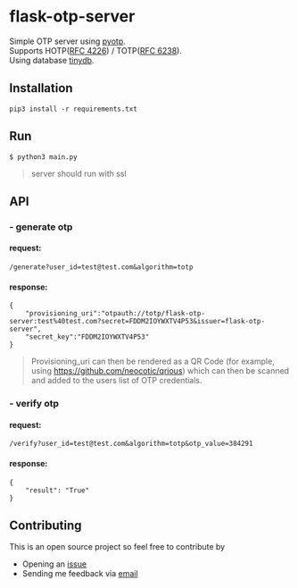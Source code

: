 # flask-otp-server
Simple OTP server using [pyotp](https://github.com/pyauth/pyotp).<br>
Supports HOTP([RFC 4226](https://tools.ietf.org/html/rfc4226)) / TOTP([RFC 6238](https://tools.ietf.org/html/rfc6238)).<br>
Using database [tinydb](https://github.com/msiemens/tinydb).

## Installation
```
pip3 install -r requirements.txt
```

## Run
```
$ python3 main.py
```
> server should run with ssl

## API
### - generate otp
#### request:
```
/generate?user_id=test@test.com&algorithm=totp
```
#### response:
```
{ 
    "provisioning_uri":"otpauth://totp/flask-otp-server:test%40test.com?secret=FDDM2IOYWXTV4P53&issuer=flask-otp-server",
    "secret_key":"FDDM2IOYWXTV4P53"
}
```
> Provisioning_uri can then be rendered as a QR Code (for example, using https://github.com/neocotic/qrious) which can then be scanned and added to the users list of OTP credentials.
### - verify otp
#### request:
```
/verify?user_id=test@test.com&algorithm=totp&otp_value=384291
```
#### response:
```
{
    "result": "True"
}
```

## Contributing

This is an open source project so feel free to contribute by

- Opening an [issue](https://github.com/hehpollon/flask-otp-server/issues/new)
- Sending me feedback via [email](mailto://hehpollon@gmail.com)
